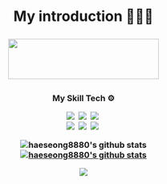 <h1 align='center'>My introduction 🙋🏻‍♂️</p>
<p align='center'>

<a href="[https://gifted-dragon-f28.notion.site/5fbcc043d24b40ad9d49b2c38dcd879c](https://gifted-dragon-f28.notion.site/868750086091442e819e9b80aaa7c16f?pvs=4)" target="_blank"><img src="https://img.shields.io/badge/Notion-FF9E0F?style=flat-square&logo=Notion&logoColor=white" width = 300px height = 80px/></a>

<h3 align='center'>My Skill Tech ⚙️</p>
<p align="center">
  <img src="https://img.shields.io/badge/Python-3766AB?style=flat-square&logo=Python&logoColor=white"/></a>&nbsp 
  <img src="https://img.shields.io/badge/Java-009000?style=flat-square&logo=Java&logoColor=white"/></a>&nbsp 
  <img src="https://img.shields.io/badge/Javascript-E6B91E?style=flat-square&logo=javascript&logoColor=white"/></a>&nbsp 
  <br>
  <img src="https://img.shields.io/badge/Dart-0055FF?style=flat-square&logo=Dart&logoColor=white"/></a>&nbsp 
  <img src="https://img.shields.io/badge/Swift-FF7F00?style=flat-square&logo=Swift&logoColor=white"/></a>&nbsp 
  <img src="https://img.shields.io/badge/Mysql-50BCDF?style=flat-square&logo=MySql&logoColor=white"/></a>&nbsp 
</p>

![haeseong8880's github stats](https://github-readme-stats.vercel.app/api?username=haeseong8880&show_icons=true)
[![haeseong8880's github stats](https://github-readme-stats.vercel.app/api/top-langs/?username=haeseong8880&show_icons=true&hide_border=true&title_color=004386&icon_color=004386&layout=compact)](https://github.com/haeseong8880)

<a href="https://hits.seeyoufarm.com"><img src="https://hits.seeyoufarm.com/api/count/incr/badge.svg?url=https%3A%2F%2Fgithub.com%2Fhaeseong8880%2Fhit-counter&count_bg=%2379C83D&title_bg=%23555555&icon=&icon_color=%23E7E7E7&title=hits&edge_flat=false"/></a>
<br> 
